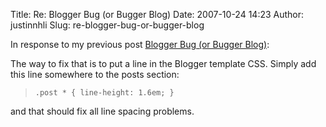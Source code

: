 Title: Re: Blogger Bug (or Bugger Blog)
Date: 2007-10-24 14:23
Author: justinnhli
Slug: re-blogger-bug-or-bugger-blog

In response to my previous post [Blogger Bug (or Bugger
Blog)](http://ninghui48.blogspot.com/2007/10/blogger-bug-or-bugger-blog.html):

The way to fix that is to put a line in the Blogger template CSS. Simply
add this line somewhere to the posts section:  

>     .post * { line-height: 1.6em; }

and that should fix all line spacing problems.


